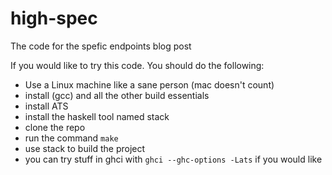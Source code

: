 # high-spec
The code for the spefic endpoints blog post

If you would like to try this code. You should do the following:

- Use a Linux machine like a sane person (mac doesn't count)
- install (gcc) and all the other build essentials
- install ATS
- install the haskell tool named stack
- clone the repo
- run the command `make`
- use stack to build the project
- you can try stuff in ghci with `ghci --ghc-options -Lats` if you would like
